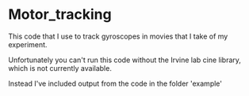 # Motor_tracking
This code that I use to track gyroscopes in movies that I take of my experiment.  

Unfortunately you can't run this code without the Irvine lab cine library, which is not currently available.

Instead I've included output from the code in the folder 'example'